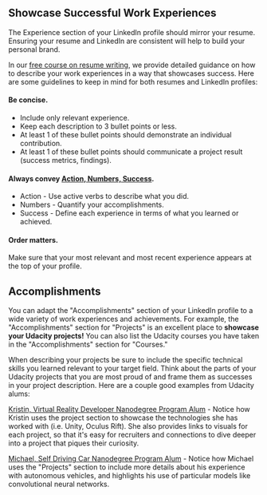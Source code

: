 ## Showcase Successful Work Experiences

The Experience section of your LinkedIn profile should mirror your resume. Ensuring your resume and LinkedIn are consistent will help to build your personal brand.

In our [free course on resume writing](https://www.udacity.com/course/refresh-your-resume--ud243), we provide detailed guidance on how to describe your work experiences in a way that showcases success. Here are some guidelines to keep in mind for both resumes and LinkedIn profiles:

#### Be concise.

* Include only relevant experience.
* Keep each description to 3 bullet points or less.
* At least 1 of these bullet points should demonstrate an individual contribution.
* At least 1 of these bullet points should communicate a project result (success metrics, findings).

#### Always convey [Action, Numbers, Success](https://classroom.udacity.com/courses/ud243/lessons/db219674-a784-45f9-9829-d16a7a252bd0/concepts/3a826d6e-4610-4590-a896-20d2a2427f3e).

* Action - Use active verbs to describe what you did.
* Numbers - Quantify your accomplishments.
* Success - Define each experience in terms of what you learned or achieved.

#### Order matters.

Make sure that your most relevant and most recent experience appears at the top of your profile.

## Accomplishments

You can adapt the "Accomplishments" section of your LinkedIn profile to a wide variety of work experiences and achievements. For example, the "Accomplishments" section for "Projects" is an excellent place to **showcase your Udacity projects!** You can also list the Udacity courses you have taken in the "Accomplishments" section for "Courses."

When describing your projects be sure to include the specific technical skills you learned relevant to your target field. Think about the parts of your Udacity projects that you are most proud of and frame them as successes in your project description. Here are a couple good examples from Udacity alums:

[Kristin, Virtual Reality Developer Nanodegree Program Alum](https://www.linkedin.com/in/kristindragos/) - Notice how Kristin uses the project section to showcase the technologies she has worked with (i.e. Unity, Oculus Rift). She also provides links to visuals for each project, so that it's easy for recruiters and connections to dive deeper into a project that piques their curiosity.

[Michael, Self Driving Car Nanodegree Program Alum](https://www.linkedin.com/in/michael-virgo/) - Notice how Michael uses the "Projects" section to include more details about his experience with autonomous vehicles, and highlights his use of particular models like convolutional neural networks.

